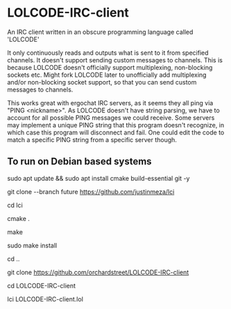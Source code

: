 # LOLCODE-IRC-client
An IRC client written in an obscure programming language called 'LOLCODE'

It only continuously reads and outputs what is sent to it from specified channels.  It doesn't support sending custom messages to channels.
This is because LOLCODE doesn't officially support multiplexing, non-blocking sockets etc.
Might fork LOLCODE later to unofficially add multiplexing and/or non-blocking socket support,
so that you can send custom messages to channels.

This works great with ergochat IRC servers, as it seems they all ping via "PING \<nickname\>".  As LOLCODE doesn't have string parsing, we have to account for all possible PING messages we could receive.  Some servers may implement a unique PING string that this program doesn't recognize, in which case this program will disconnect and fail.  One could edit the code to match a specific PING string from a specific server though.

## To run on Debian based systems

sudo apt update && sudo apt install cmake build-essential git -y

git clone --branch future https://github.com/justinmeza/lci

cd lci

cmake .

make

sudo make install

cd ..

git clone https://github.com/orchardstreet/LOLCODE-IRC-client

cd LOLCODE-IRC-client

lci LOLCODE-IRC-client.lol
